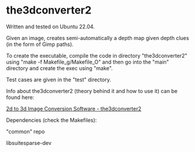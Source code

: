 # the3dconverter2

Written and tested on Ubuntu 22.04.

Given an image, creates semi-automatically a depth map given depth clues (in the form of Gimp paths).

To create the executable, compile the code in directory "the3dconverter2" using "make -f Makefile_g/Makefile_O" and then go into the "main" directory and create the exec using "make".

Test cases are given in the "test" directory.

Info about the3dconverter2 (theory behind it and how to use it) can be found here:

[2d to 3d Image Conversion Software - the3dconverter2](https://3dstereophoto.blogspot.com/2019/11/2d-to-3d-image-conversion-software-3d.html)

Dependencies (check the Makefiles):

"common" repo

libsuitesparse-dev

